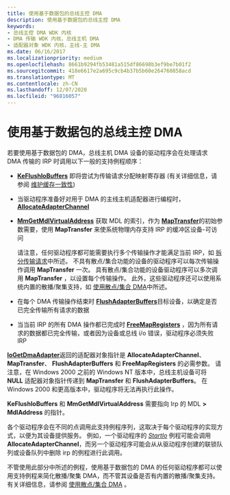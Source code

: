 ```yaml
---
title: 使用基于数据包的总线主控 DMA
description: 使用基于数据包的总线主控 DMA
keywords:
- 总线主控 DMA WDK 内核
- DMA 传输 WDK 内核，总线主机 DMA
- 适配器对象 WDK 内核，主线-主 DMA
ms.date: 06/16/2017
ms.localizationpriority: medium
ms.openlocfilehash: 8661b9294fb53481a515df86698b3ef9be7b01f2
ms.sourcegitcommit: 418e6617e2a695c9cb4b37b5b60e264760858acd
ms.translationtype: MT
ms.contentlocale: zh-CN
ms.lasthandoff: 12/07/2020
ms.locfileid: "96816057"
---
```

# <a name="using-packet-based-bus-master-dma"></a>使用基于数据包的总线主控 DMA





若要使用基于数据包的 DMA，总线主机 DMA 设备的驱动程序会在处理请求 DMA 传输的 IRP 时调用以下一般的支持例程顺序：

-   [**KeFlushIoBuffers**](/windows-hardware/drivers/ddi/wdm/nf-wdm-keflushiobuffers) 即将尝试为传输请求分配映射寄存器 (有关详细信息，请参阅 [维护缓存一致性](maintaining-cache-coherency.md)) 

-   当驱动程序准备好对用于 DMA 的主线主机适配器进行编程时， [**AllocateAdapterChannel**](/windows-hardware/drivers/ddi/wdm/nc-wdm-pallocate_adapter_channel)

-   [**MmGetMdlVirtualAddress**](./mm-bad-pointer.md) 获取 MDL 的索引，作为 [**MapTransfer**](/windows-hardware/drivers/ddi/wdm/nc-wdm-pmap_transfer)的初始参数需要，使用 **MapTransfer** 来使系统物理内存支持 IRP 的缓冲区设备-可访问

    请注意，任何驱动程序都可能需要执行多个传输操作才能满足当前 IRP，如 [拆分传输请求](splitting-dma-transfer-requests.md)中所述。 不具有散点/集合功能的设备的驱动程序可以每次传输操作调用 **MapTransfer** 一次。 具有散点/集合功能的设备驱动程序可以多次调用 **MapTransfer** ，以设置每个传输操作。 此外，这些驱动程序还可以使用系统内置的散播/聚集支持，如 [使用散点/集合 DMA](using-scatter-gather-dma.md)中所述。

-   在每个 DMA 传输操作结束时 [**FlushAdapterBuffers**](/windows-hardware/drivers/ddi/wdm/nc-wdm-pflush_adapter_buffers)目标设备，以确定是否已完全传输所有请求的数据

-   当当前 IRP 的所有 DMA 操作都已完成时 [**FreeMapRegisters**](/windows-hardware/drivers/ddi/wdm/nc-wdm-pfree_map_registers) ，因为所有请求的数据都已完全传输，或者因为设备或总线 i/o 错误，驱动程序必须失败 IRP

[**IoGetDmaAdapter**](/windows-hardware/drivers/ddi/wdm/nf-wdm-iogetdmaadapter)返回的适配器对象指针是 **AllocateAdapterChannel**、 **MapTransfer**、 **FlushAdapterBuffers** 和 **FreeMapRegisters** 的必需参数。 请注意，在 Windows 2000 之前的 Windows NT 版本中，总线主机设备可将 **NULL** 适配器对象指针传递到 **MapTransfer** 和 **FlushAdapterBuffers**。 在 Windows 2000 和更高版本中，驱动程序将无法再执行此操作。

**KeFlushIoBuffers** 和 **MmGetMdlVirtualAddress** 需要指向 Irp 的 MDL **&gt; MdlAddress** 的指针。

各个驱动程序会在不同的点调用此支持例程序列，这取决于每个驱动程序的实现方式，以便为其设备提供服务。 例如，一个驱动程序的 [*StartIo*](/windows-hardware/drivers/ddi/wdm/nc-wdm-driver_startio) 例程可能会调用 **AllocateAdapterChannel**，而另一个驱动程序可能会从从驱动程序创建的联锁队列或设备队列中删除 irp 的例程进行此调用。

不管使用此部分中所述的例程，使用基于数据包的 DMA 的任何驱动程序都可以使用支持例程来简化散播/聚集 DMA，而不管其设备是否有内置的散播/聚集支持。 有关详细信息，请参阅 [使用散点/集合 DMA](using-scatter-gather-dma.md) 。

 

